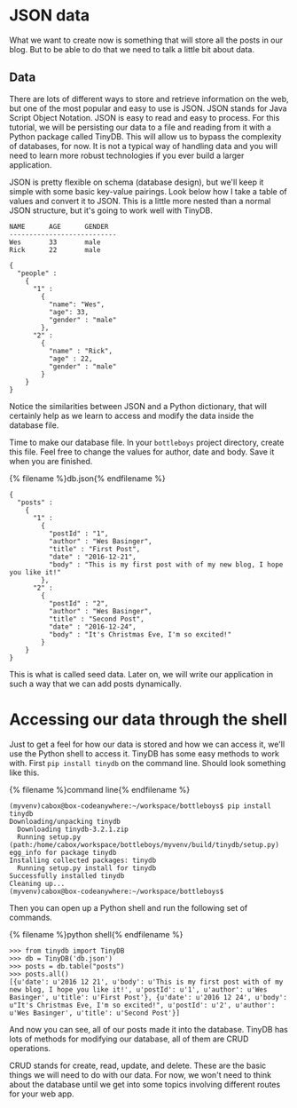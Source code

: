 # JSON data

What we want to create now is something that will store all the posts in our blog. But to be able to do that we need to talk a little bit about data.

## Data

There are lots of different ways to store and retrieve information on the web, but one of the most popular and easy to use is JSON.  JSON stands for Java Script Object Notation.  JSON is easy to read and easy to process.  For this tutorial, we will be persisting our data to a file and reading from it with a Python package called TinyDB.  This will allow us to bypass the complexity of databases, for now.  It is not a typical way of handling data and you will need to learn more robust technologies if you ever build a larger application.

JSON is pretty flexible on schema (database design), but we'll keep it simple with some basic key-value pairings.  Look below how I take a table of values and convert it to JSON.  This is a little more nested than a normal JSON structure, but it's going to work well with TinyDB.

```
NAME      AGE      GENDER
---------------------------
Wes       33       male
Rick      22       male

{
  "people" :
    {
      "1" :  
        {
          "name": "Wes",
          "age": 33,
          "gender" : "male"
        },
      "2" :
        {
          "name" : "Rick",
          "age" : 22,
          "gender" : "male"
        }
    }
}
```

Notice the similarities between JSON and a Python dictionary, that will certainly help as we learn to access and modify the data inside the database file.

Time to make our database file.  In your `bottleboys` project directory, create this file.  Feel free to change the values for author, date and body.  Save it when you are finished.

{% filename %}db.json{% endfilename %}
```
{
  "posts" :
    {
      "1" :  
        {
          "postId" : "1",
          "author" : "Wes Basinger",
          "title" : "First Post",
          "date" : "2016-12-21",
          "body" : "This is my first post with of my new blog, I hope you like it!"
        },
      "2" :
        {
          "postId" : "2",
          "author" : "Wes Basinger",
          "title" : "Second Post",
          "date" : "2016-12-24",
          "body" : "It's Christmas Eve, I'm so excited!"
        }
    }
}
```
This is what is called seed data.  Later on, we will write our application in such a way that we can add posts dynamically.

# Accessing our data through the shell

Just to get a feel for how our data is stored and how we can access it, we'll use the Python shell to access it.  TinyDB has some easy methods to work with.  First `pip install tinydb` on the command line.  Should look something like this.

{% filename %}command line{% endfilename %}
```
(myvenv)cabox@box-codeanywhere:~/workspace/bottleboys$ pip install tinydb                                   
Downloading/unpacking tinydb                                                                              
  Downloading tinydb-3.2.1.zip
  Running setup.py (path:/home/cabox/workspace/bottleboys/myvenv/build/tinydb/setup.py) egg_info for package tinydb         
Installing collected packages: tinydb                  
  Running setup.py install for tinydb       
Successfully installed tinydb                                     
Cleaning up...
(myvenv)cabox@box-codeanywhere:~/workspace/bottleboys$  
```
Then you can open up a Python shell and run the following set of commands.

{% filename %}python shell{% endfilename %}
```
>>> from tinydb import TinyDB
>>> db = TinyDB('db.json')
>>> posts = db.table("posts")
>>> posts.all()
[{u'date': u'2016 12 21', u'body': u'This is my first post with of my new blog, I hope you like it!', u'postId': u'1', u'author': u'Wes Basinger', u'title': u'First Post'}, {u'date': u'2016 12 24', u'body': u"It's Christmas Eve, I'm so excited!", u'postId': u'2', u'author': u'Wes Basinger', u'title': u'Second Post'}]
```

And now you can see, all of our posts made it into the database.  TinyDB has lots of methods for modifying our database, all of them are CRUD operations.

CRUD stands for create, read, update, and delete.  These are the basic things we will need to do with our data.  For now, we won't need to think about the database until we get into some topics involving different routes for your web app.
